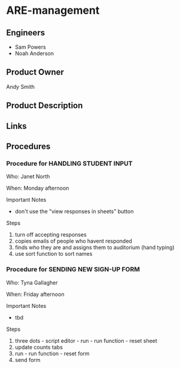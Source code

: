 # ARE-management

## Engineers
- Sam Powers
- Noah Anderson

## Product Owner
Andy Smith

## Product Description


## Links


## Procedures
### Procedure for HANDLING STUDENT INPUT
Who: Janet North

When: Monday afternoon

Important Notes
- don't use the "view responses in sheets" button

Steps
1. turn off accepting responses
2. copies emails of people who havent responded
3. finds who they are and assigns them to auditorium (hand typing)
4. use sort function to sort names

### Procedure for SENDING NEW SIGN-UP FORM
Who: Tyna Gallagher

When: Friday afternoon

Important Notes
- tbd

Steps
1. three dots - script editor - run - run function - reset sheet
2. update counts tabs
3. run - run function - reset form
4. send form


